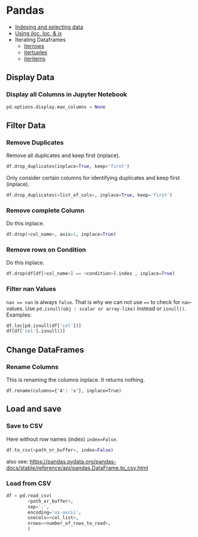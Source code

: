 # Pandas
- [Indexing and selecting data](https://pandas.pydata.org/pandas-docs/stable/user_guide/indexing.html)
- [Using iloc, loc, & ix](https://www.shanelynn.ie/select-pandas-dataframe-rows-and-columns-using-iloc-loc-and-ix/)
- Iterating Dataframes
  - [iterrows](https://pandas.pydata.org/pandas-docs/version/0.17.0/generated/pandas.DataFrame.iterrows.html)
  - [itertuples](https://pandas.pydata.org/pandas-docs/version/0.17.0/generated/pandas.DataFrame.itertuples.html)
  - [iteritems](https://pandas.pydata.org/pandas-docs/version/0.17.0/generated/pandas.DataFrame.iteritems.html)

## Display Data

### Display all Columns in Jupyter Notebook
```python
pd.options.display.max_columns = None
```

## Filter Data

### Remove Duplicates
Remove all duplicates and keep first (inplace).
``` python
df.drop_duplicates(inplace=True, keep='first')
```

Only consider certain columns for identifying duplicates and keep first (inplace).
``` python
df.drop_duplicates(<list_of_cols>, inplace=True, keep='first')
```

### Remove complete Column
Do this inplace.
``` python
df.drop(<col_name>, axis=1, inplace=True)
```

### Remove rows on Condition
Do this inplace.
``` python
df.drop(df[df[<col_name>] == <condition>].index , inplace=True)
```

### Filter nan Values
`nan == nan` is always `false`. That is why we can not use `==` to check
for `nan`-values. Use `pd.isnull(obj : scalar or array-like)` instead or
`isnull()`. Examples:
``` python
df.loc[pd.isnull(df['col'])]
df[df['col'].isnull()]
```

## Change DataFrames

### Rename Columns
This is renaming the columns inplace. It returns nothing.
```
df.rename(columns={'A': 'x'}, inplace=True)
```

## Load and save

### Save to CSV
Here without row names (index) `index=False`.
``` python
df.to_csv(<path_or_buffer>, index=False)
```
also see: <https://pandas.pydata.org/pandas-docs/stable/reference/api/pandas.DataFrame.to_csv.html>

### Load from CSV
``` python
df = pd.read_csv(
        <path_or_buffer>,
        sep=';',
        encoding='us-ascii',
        usecols=<col_list>,
        nrows=<number_of_rows_to_read>,
        )
```
